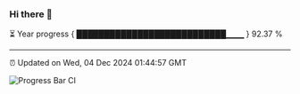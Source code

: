 ### Hi there 👋

⏳ Year progress { ███████████████████████████▁▁▁ } 92.37 %

---

⏰ Updated on Wed, 04 Dec 2024 01:44:57 GMT

![Progress Bar CI](https://github.com/liununu/liununu/workflows/Progress%20Bar%20CI/badge.svg)

